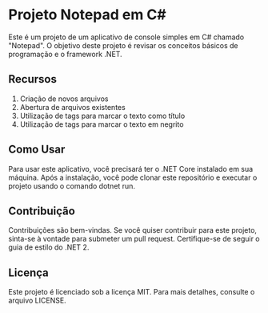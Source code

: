 # Projeto Notepad em C#
Este é um projeto de um aplicativo de console simples em C# chamado "Notepad". O objetivo deste projeto é revisar os conceitos básicos de programação e o framework .NET.

## Recursos
1. Criação de novos arquivos
2. Abertura de arquivos existentes
3. Utilização de tags <title></title> para marcar o texto como título
4. Utilização de tags <strong></strong> para marcar o texto em negrito

## Como Usar
Para usar este aplicativo, você precisará ter o .NET Core instalado em sua máquina. Após a instalação, você pode clonar este repositório e executar o projeto usando o comando dotnet run.

## Contribuição
Contribuições são bem-vindas. Se você quiser contribuir para este projeto, sinta-se à vontade para submeter um pull request. Certifique-se de seguir o guia de estilo do .NET 2.

## Licença
Este projeto é licenciado sob a licença MIT. Para mais detalhes, consulte o arquivo LICENSE.
